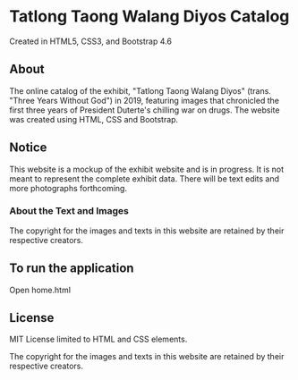 # Tatlong Taong Walang Diyos Catalog

Created in HTML5, CSS3, and Bootstrap 4.6

## About

The online catalog of the exhibit, "Tatlong Taong Walang Diyos" (trans. "Three Years Without God") in 2019, featuring images that chronicled the first three years of President Duterte's chilling war on drugs. The website was created using HTML, CSS and Bootstrap.

## Notice

This website is a mockup of the exhibit website and is in progress. It is not meant to represent the complete exhibit data. There will be text edits and more photographs forthcoming.

### About the Text and Images

The copyright for the images and texts in this website are retained by their respective creators.

## To run the application

Open home.html

## License

MIT License limited to HTML and CSS elements.

The copyright for the images and texts in this website are retained by their respective creators.
